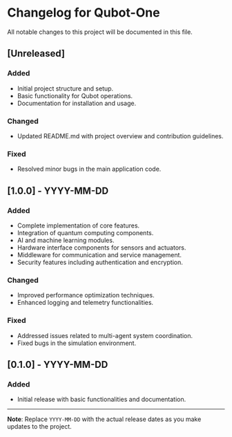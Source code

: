 # Changelog for Qubot-One

All notable changes to this project will be documented in this file.

## [Unreleased]

### Added
- Initial project structure and setup.
- Basic functionality for Qubot operations.
- Documentation for installation and usage.

### Changed
- Updated README.md with project overview and contribution guidelines.

### Fixed
- Resolved minor bugs in the main application code.

## [1.0.0] - YYYY-MM-DD
### Added
- Complete implementation of core features.
- Integration of quantum computing components.
- AI and machine learning modules.
- Hardware interface components for sensors and actuators.
- Middleware for communication and service management.
- Security features including authentication and encryption.

### Changed
- Improved performance optimization techniques.
- Enhanced logging and telemetry functionalities.

### Fixed
- Addressed issues related to multi-agent system coordination.
- Fixed bugs in the simulation environment.

## [0.1.0] - YYYY-MM-DD
### Added
- Initial release with basic functionalities and documentation.

---

**Note**: Replace `YYYY-MM-DD` with the actual release dates as you make updates to the project.
